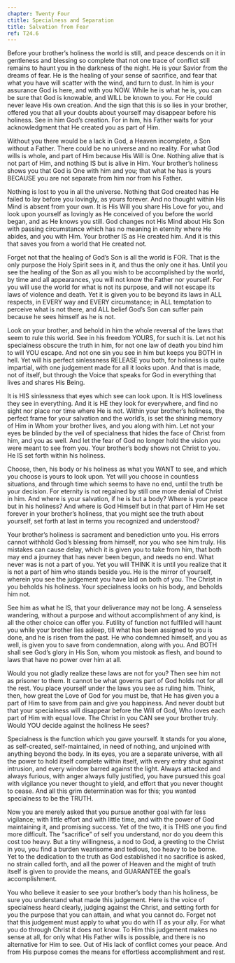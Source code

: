 ```yaml
---
chapter: Twenty Four
ctitle: Specialness and Separation
title: Salvation from Fear
ref: T24.6
---
```


Before your brother’s holiness the world is still, and peace descends on
it in gentleness and blessing so complete that not one trace of conflict
still remains to haunt you in the darkness of the night. He is your
Savior from the dreams of fear. He is the healing of your sense of
sacrifice, and fear that what you have will scatter with the wind, and
turn to dust. In him is your assurance God is here, and with you
NOW. While he is what he is, you can be sure that God is knowable, and
WILL be known to you. For He could never leave His own creation. And the
sign that this is so lies in your brother, offered you that all your
doubts about yourself may disappear before his holiness.  See in him
God’s creation. For in him, his Father waits for your acknowledgment
that He created you as part of Him.

Without you there would be a lack in God, a Heaven incomplete, a Son
without a Father. There could be no universe and no reality. For what
God wills is whole, and part of Him because His Will is One. Nothing
alive that is not part of Him, and nothing IS but is alive in Him. Your
brother’s holiness shows you that God is One with him and you; that what
he has is yours BECAUSE you are not separate from him nor from his
Father.

Nothing is lost to you in all the universe. Nothing that God created has
He failed to lay before you lovingly, as yours forever. And no thought
within His Mind is absent from your own. It is His Will you share His
Love for you, and look upon yourself as lovingly as He conceived of you
before the world began, and as He knows you still. God changes not His
Mind about His Son with passing circumstance which has no meaning in
eternity where He abides, and you with Him. Your brother IS as He created
him. And it is this that saves you from a world that He created not.

Forget not that the healing of God’s Son is all the world is FOR. That
is the only purpose the Holy Spirit sees in it, and thus the only one it
has. Until you see the healing of the Son as all you wish to be
accomplished by the world, by time and all appearances, you will not
know the Father nor yourself. For you will use the world for what is not
its purpose, and will not escape its laws of violence and death. Yet it
is given you to be beyond its laws in ALL respects, in EVERY way and
EVERY circumstance; in ALL temptation to perceive what is not there, and
ALL belief God’s Son can suffer pain because he sees himself as he is
not.

Look on your brother, and behold in him the whole reversal of the laws
that seem to rule this world. See in his freedom YOURS, for such it is.
Let not his specialness obscure the truth in him, for not one law of
death you bind him to will YOU escape. And not one sin you see in him
but keeps you BOTH in hell. Yet will his perfect sinlessness RELEASE you
both, for holiness is quite impartial, with one judgement made for all
it looks upon. And that is made, not of itself, but through the Voice
that speaks for God in everything that lives and shares His Being.

It is HIS sinlessness that eyes which see can look upon. It is HIS
loveliness they see in everything. And it is HE they look for
everywhere, and find no sight nor place nor time where He is not. Within
your brother’s holiness, the perfect frame for your salvation and the
world’s, is set the shining memory of Him in Whom your brother lives,
and you along with him. Let not your eyes be blinded by the veil of
specialness that hides the face of Christ from him, and you as well. And
let the fear of God no longer hold the vision you were meant to see from
you. Your brother’s body shows not Christ to you. He IS set forth within
his holiness.

Choose, then, his body or his holiness as what you WANT to see, and
which you choose is yours to look upon. Yet will you choose in countless
situations, and through time which seems to have no end, until the truth
be your decision. For eternity is not regained by still one more denial
of Christ in him. And where is your salvation, if he is but a body?
Where is your peace but in his holiness? And where is God Himself but in
that part of Him He set forever in your brother’s holiness, that you
might see the truth about yourself, set forth at last in terms you
recognized and understood?

Your brother’s holiness is sacrament and benediction unto you. His
errors cannot withhold God’s blessing from himself, nor you who see him
truly. His mistakes can cause delay, which it is given you to take from
him, that both may end a journey that has never been begun, and needs no
end. What never was is not a part of you. Yet you will THINK it is until
you realize that it is not a part of him who stands beside you. He is
the mirror of yourself, wherein you see the judgement you have laid on
both of you. The Christ in you beholds his holiness. Your specialness
looks on his body, and beholds him not.

See him as what he IS, that your deliverance may not be long. A
senseless wandering, without a purpose and without accomplishment of any
kind, is all the other choice can offer you. Futility of function not
fulfilled will haunt you while your brother lies asleep, till what has
been assigned to you is done, and he is risen from the past. He who
condemned himself, and you as well, is given you to save from
condemnation, along with you. And BOTH shall see God’s glory in His Son,
whom you mistook as flesh, and bound to laws that have no power over him
at all.

Would you not gladly realize these laws are not for you? Then see him
not as prisoner to them. It cannot be what governs part of God holds not
for all the rest. You place yourself under the laws you see as ruling
him. Think, then, how great the Love of God for you must be, that He has
given you a part of Him to save from pain and give you happiness. And
never doubt but that your specialness will disappear before the Will of
God, Who loves each part of Him with equal love. The Christ in you CAN
see your brother truly. Would YOU decide against the holiness He sees?

Specialness is the function which you gave yourself. It stands for you
alone, as self-created, self-maintained, in need of nothing, and
unjoined with anything beyond the body. In its eyes, you are a separate
universe, with all the power to hold itself complete within itself, with
every entry shut against intrusion, and every window barred against the
light. Always attacked and always furious, with anger always fully
justified, you have pursued this goal with vigilance you never thought
to yield, and effort that you never thought to cease. And all this grim
determination was for this; you wanted specialness to be the TRUTH.

Now you are merely asked that you pursue another goal with far less
vigilance; with little effort and with little time, and with the power
of God maintaining it, and promising success. Yet of the two, it is THIS
one you find more difficult. The “sacrifice” of self you understand, nor
do you deem this cost too heavy. But a tiny willingness, a nod to God, a
greeting to the Christ in you, you find a burden wearisome and tedious,
too heavy to be borne. Yet to the dedication to the truth as God
established it no sacrifice is asked, no strain called forth, and all
the power of Heaven and the might of truth itself is given to provide
the means, and GUARANTEE the goal’s accomplishment.

You who believe it easier to see your brother’s body than his holiness,
be sure you understand what made this judgement. Here is the voice of
specialness heard clearly, judging against the Christ, and setting forth
for you the purpose that you can attain, and what you cannot do. Forget
not that this judgement must apply to what you do with IT as your ally.
For what you do through Christ it does not know. To Him this judgement
makes no sense at all, for only what
His Father wills is possible, and there is no alternative for Him to
see. Out of His lack of conflict comes your peace. And from His purpose
comes the means for effortless accomplishment and rest.

